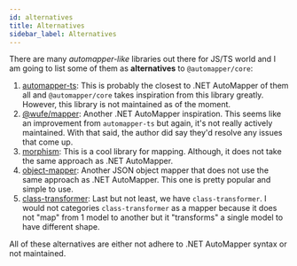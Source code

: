 ```yaml
---
id: alternatives
title: Alternatives
sidebar_label: Alternatives
---
```


There are many _automapper-like_ libraries out there for JS/TS world and I am going to list some of them as **alternatives** to `@automapper/core`:

1. [automapper-ts](https://github.com/loedeman/AutoMapper): This is probably the closest to .NET AutoMapper of them all and `@automapper/core` takes inspiration from this library greatly. However, this library is not maintained as of the moment.
2. [@wufe/mapper](https://github.com/Wufe/mapper): Another .NET AutoMapper inspiration. This seems like an improvement from `automapper-ts` but again, it's not really actively maintained. With that said, the author did say they'd resolve any issues that come up.
3. [morphism](https://github.com/nobrainr/morphism): This is a cool library for mapping. Although, it does not take the same approach as .NET AutoMapper.
4. [object-mapper](https://github.com/wankdanker/node-object-mapper): Another JSON object mapper that does not use the same approach as .NET AutoMapper. This one is pretty popular and simple to use.
5. [class-transformer](https://github.com/typestack/class-transformer): Last but not least, we have `class-transformer`. I would not categories `class-transformer` as a mapper because it does not "map" from 1 model to another but it "transforms" a single model to have different shape.

All of these alternatives are either not adhere to .NET AutoMapper syntax or not maintained.
